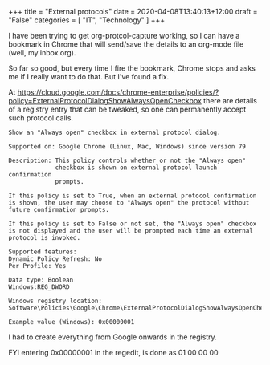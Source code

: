 +++
title = "External protocols"
date = 2020-04-08T13:40:13+12:00
draft = "False"
categories = [ 
	"IT", 
	"Technology"
	]
+++

I have been trying to get org-protcol-capture working, so I can have a
bookmark in Chrome that will send/save the details to an org-mode file
(well, my inbox.org).


So far so good, but every time I fire the bookmark, Chrome stops and
asks me if I really want to do that. But I've found a fix.

At https://cloud.google.com/docs/chrome-enterprise/policies/?policy=ExternalProtocolDialogShowAlwaysOpenCheckbox there are details of a registry entry that can be tweaked, so one can permanently accept such protocol calls.

```
Show an "Always open" checkbox in external protocol dialog.

Supported on: Google Chrome (Linux, Mac, Windows) since version 79

Description: This policy controls whether or not the "Always open"
             checkbox is shown on external protocol launch confirmation 
             prompts.

If this policy is set to True, when an external protocol confirmation
is shown, the user may choose to "Always open" the protocol without
future confirmation prompts.

If this policy is set to False or not set, the "Always open" checkbox
is not displayed and the user will be prompted each time an external
protocol is invoked.

Supported features:
Dynamic Policy Refresh: No
Per Profile: Yes

Data type: Boolean
Windows:REG_DWORD

Windows registry location: Software\Policies\Google\Chrome\ExternalProtocolDialogShowAlwaysOpenCheckbox

Example value (Windows): 0x00000001

```

I had to create everything from Google onwards in the registry.

FYI entering 0x00000001 in the regedit, is done as 01 00 00 00

